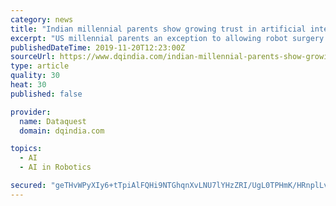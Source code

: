 ```yaml
---
category: news
title: "Indian millennial parents show growing trust in artificial intelligence, robotics for health care: IEEE study"
excerpt: "US millennial parents an exception to allowing robot surgery on children Surgical robots powered by artificial intelligence are bringing new innovations and accuracy to the operating room. Millennial parents in Asia are significantly more likely to allow ..."
publishedDateTime: 2019-11-20T12:23:00Z
sourceUrl: https://www.dqindia.com/indian-millennial-parents-show-growing-trust-artificial-intelligence-robotics-health-care-ieee-study/
type: article
quality: 30
heat: 30
published: false

provider:
  name: Dataquest
  domain: dqindia.com

topics:
  - AI
  - AI in Robotics

secured: "geTHvWPyXIy6+tTpiAlFQHi9NTGhqnXvLNU7lYHzZRI/UgL0TPHmK/HRnplLvVW27fSf01dgdGFFKvRfdFUYhC9GuRi4p39LFKiYaOfLHp60h33ZlxuEBfZSVE68HXr/c6d8qE8Y4XQ1RFX74+z+taz1IMxGF+QylsP+/ng0WgIcaA/9zubQ+471H7qlc16R+0YxXAnAjjVU1/dc9Y38O7ooLmGKRC/kM5kXRp8VNWE/tIR8rxO1hR+A4dDvsYW1c75ryyh20iVXB+FO8nbWkw==;qEEjWahkRUyyUYRfj4Y+lQ=="
---
```


